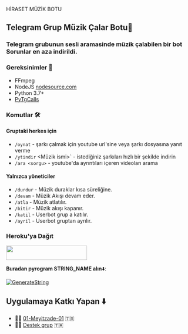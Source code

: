 HİRASET MÜZİK BOTU 
<h2 align="centre">Telegram Grup Müzik Çalar Botu🎵</h2>

### Telegram grubunun sesli aramasinde müzik çalabilen bir bot Sorunlar en aza indirildi. 

<p align="center">

  
</p>

<h3>Gereksinimler 📝</h3>

- FFmpeg 
- NodeJS [nodesource.com](https://nodesource.com/)
- Python 3.7+
- [PyTgCalls](https://github.com/pytgcalls/pytgcalls)

### Komutlar 🛠
#### Gruptaki herkes için 
- `/oynat` - şarkı çalmak için youtube url'sine veya şarkı dosyasına yanıt verme 
- `/ytindir` <Müzik ismi>` - istediğiniz şarkıları hızlı bir şekilde indirin 
- `/ara <sorgu>` - youtube'da ayrıntıları içeren videoları arama 

#### Yalnızca yöneticiler 
- `/durdur` - Müzik duraklar kısa süreliğine.
- `/devam` - Müzik Akışı devam eder. 
- `/atla` - Müzik atlatılır. 
- `/bitir` - Müzik akışı kapanır. 
- `/katil` - Userbot grup a katılır. 
- `/ayril` - Userbot gruptan ayrılır. 

### Heroku'ya Dağıt</h4>

<a href="https://heroku.com/deploy?template=https://github.com/Mehmetbaba06/Efsane_Music"> <img src="https://img.shields.io/badge/Deploy%20To%20Heroku-red?style=for-the-badge&logo=heroku" width="220" height="38.45"/></a></p> 

**Buradan pyrogram STRING_NAME alın**⬇️:

[![GenerateString](https://img.shields.io/badge/repl.it-generateString-yellowgreen)](https://replit.com/@subinps/getStringName)

## Uygulamaya Katkı Yapan ⬇️

- 👨‍💻 [01-Meyitzade-01](https://t.me/pumaefe) 🇹🇷
- 👨‍💻 [Destek grup](https://t.me/hirasetsohbet) 🇹🇷




